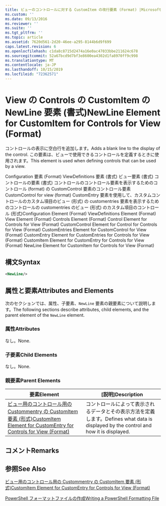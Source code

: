 ```yaml
---
title: ビューのコントロールに対する CustomItem の改行要素 (Format) |Microsoft Docs
ms.custom: ''
ms.date: 09/13/2016
ms.reviewer: ''
ms.suite: ''
ms.tgt_pltfrm: ''
ms.topic: article
ms.assetid: 7620d561-2d20-46ee-a295-8144b6d9f699
caps.latest.revision: 6
ms.openlocfilehash: c1da8c8715d2474a16e0ac47033bbe211624c678
ms.sourcegitcommit: 52a67bcd9d7bf3e8600ea4302d1fa8970ff9c998
ms.translationtype: MT
ms.contentlocale: ja-JP
ms.lasthandoff: 10/15/2019
ms.locfileid: "72362571"
---
```

# <a name="newline-element-for-customitem-for-controls-for-view-format"></a><span data-ttu-id="ad9d6-102">View の Controls の CustomItem の NewLine 要素 (書式)</span><span class="sxs-lookup"><span data-stu-id="ad9d6-102">NewLine Element for CustomItem for Controls for View (Format)</span></span>

<span data-ttu-id="ad9d6-103">コントロールの表示に空白行を追加します。</span><span class="sxs-lookup"><span data-stu-id="ad9d6-103">Adds a blank line to the display of the control.</span></span> <span data-ttu-id="ad9d6-104">この要素は、ビューで使用できるコントロールを定義するときに使用されます。</span><span class="sxs-lookup"><span data-stu-id="ad9d6-104">This element is used when defining controls that can be used by a view.</span></span>

<span data-ttu-id="ad9d6-105">Configuration 要素 (Format) ViewDefinitions 要素 (書式) ビュー要素 (書式) コントロールの要素 (書式) コントロールのコントロール要素を表示するためのコントロール (format) の CustomControl 要素のコントロール要素CustomControl for view (format) CustomEntry 要素を使用して、カスタムコントロールのカスタム項目のビュー (形式) の customentries 要素を表示するためのコントロールの customentries のビュー (形式) のカスタム項目のコントロール (形式)</span><span class="sxs-lookup"><span data-stu-id="ad9d6-105">Configuration Element (Format) ViewDefinitions Element (Format) View Element (Format) Controls Element (Format) Control Element for Controls for View (Format) CustomControl Element for Control for Controls for View (Format) CustomEntries Element for CustomControl for View (Format) CustomEntry Element for CustomEntries for Controls for View (Format) CustomItem Element for CustomEntry for Controls for View (Format) NewLine Element for CustomItem for Controls for View (Format)</span></span>

## <a name="syntax"></a><span data-ttu-id="ad9d6-106">構文</span><span class="sxs-lookup"><span data-stu-id="ad9d6-106">Syntax</span></span>

```xml
<NewLine/>
```

## <a name="attributes-and-elements"></a><span data-ttu-id="ad9d6-107">属性と要素</span><span class="sxs-lookup"><span data-stu-id="ad9d6-107">Attributes and Elements</span></span>

<span data-ttu-id="ad9d6-108">次のセクションでは、属性、子要素、`NewLine` 要素の親要素について説明します。</span><span class="sxs-lookup"><span data-stu-id="ad9d6-108">The following sections describe attributes, child elements, and the parent element of the `NewLine` element.</span></span>

### <a name="attributes"></a><span data-ttu-id="ad9d6-109">属性</span><span class="sxs-lookup"><span data-stu-id="ad9d6-109">Attributes</span></span>

<span data-ttu-id="ad9d6-110">なし。</span><span class="sxs-lookup"><span data-stu-id="ad9d6-110">None.</span></span>

### <a name="child-elements"></a><span data-ttu-id="ad9d6-111">子要素</span><span class="sxs-lookup"><span data-stu-id="ad9d6-111">Child Elements</span></span>

<span data-ttu-id="ad9d6-112">なし。</span><span class="sxs-lookup"><span data-stu-id="ad9d6-112">None.</span></span>

### <a name="parent-elements"></a><span data-ttu-id="ad9d6-113">親要素</span><span class="sxs-lookup"><span data-stu-id="ad9d6-113">Parent Elements</span></span>

|<span data-ttu-id="ad9d6-114">要素</span><span class="sxs-lookup"><span data-stu-id="ad9d6-114">Element</span></span>|<span data-ttu-id="ad9d6-115">[説明]</span><span class="sxs-lookup"><span data-stu-id="ad9d6-115">Description</span></span>|
|-------------|-----------------|
|[<span data-ttu-id="ad9d6-116">ビュー用のコントロール用の Custommentry の CustomItem 要素 (形式)</span><span class="sxs-lookup"><span data-stu-id="ad9d6-116">CustomItem Element for CustomEntry for Controls for View (Format)</span></span>](./customitem-element-for-customentry-for-controls-for-view-format.md)|<span data-ttu-id="ad9d6-117">コントロールによって表示されるデータとその表示方法を定義します。</span><span class="sxs-lookup"><span data-stu-id="ad9d6-117">Defines what data is displayed by the control and how it is displayed.</span></span>|

## <a name="remarks"></a><span data-ttu-id="ad9d6-118">コメント</span><span class="sxs-lookup"><span data-stu-id="ad9d6-118">Remarks</span></span>

## <a name="see-also"></a><span data-ttu-id="ad9d6-119">参照</span><span class="sxs-lookup"><span data-stu-id="ad9d6-119">See Also</span></span>

[<span data-ttu-id="ad9d6-120">ビュー用のコントロール用の Custommentry の CustomItem 要素 (形式)</span><span class="sxs-lookup"><span data-stu-id="ad9d6-120">CustomItem Element for CustomEntry for Controls for View (Format)</span></span>](./customitem-element-for-customentry-for-controls-for-view-format.md)

[<span data-ttu-id="ad9d6-121">PowerShell フォーマットファイルの作成</span><span class="sxs-lookup"><span data-stu-id="ad9d6-121">Writing a PowerShell Formatting File</span></span>](./writing-a-powershell-formatting-file.md)
